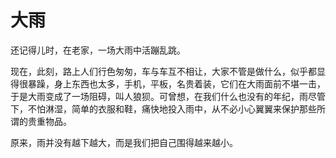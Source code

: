 # 大雨

还记得儿时，在老家，一场大雨中活蹦乱跳。 

现在，此刻，路上人们行色匆匆，车与车互不相让，大家不管是做什么，似乎都显得很暴躁，身上东西也太多，手机，平板，名贵着装，它们在大雨面前不堪一击，于是大雨变成了一场阻碍，叫人狼狈。可曾想，在我们什么也没有的年纪，雨尽管下，不怕淋湿，简单的衣服和鞋，痛快地投入雨中，从不必小心翼翼来保护那些所谓的贵重物品。 

原来，雨并没有越下越大，而是我们把自己围得越来越小。